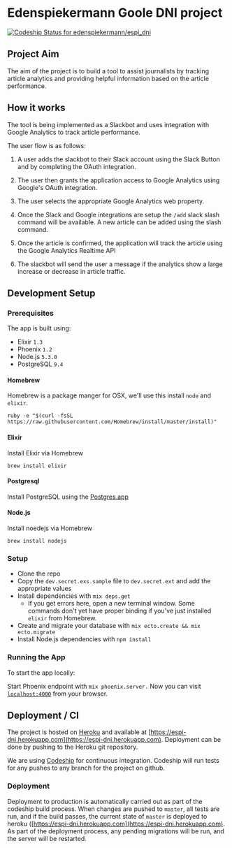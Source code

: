# Edenspiekermann Goole DNI project

[ ![Codeship Status for edenspiekermann/espi_dni](https://codeship.com/projects/1b91ad70-4acf-0134-f11c-26219e586aaf/status)](https://codeship.com/projects/169763)

## Project Aim

The aim of the project is to build a tool to assist journalists by tracking article analytics and providing helpful information based on the article performance.

## How it works

The tool is being implemented as a Slackbot and uses integration with Google Analytics to track article performance.

The user flow is as follows:

1) A user adds the slackbot to their Slack account using the Slack Button and by completing the OAuth integration.

2) The user then grants the application access to Google Analytics using Google's OAuth integration.

3) The user selects the appropriate Google Analytics web property.

4) Once the Slack and Google integrations are setup the `/add` slack slash command will be available. A new article can be added using the slash command.

5) Once the article is confirmed, the application will track the article using the Google Analytics Realtime API

6) The slackbot will send the user a message if the analytics show a large increase or decrease in article traffic.

## Development Setup

### Prerequisites

The app is built using:

* Elixir `1.3`
* Phoenix `1.2`
* Node.js `5.3.0`
* PostgreSQL `9.4`

#### Homebrew

Homebrew is a package manger for OSX, we'll use this install `node` and `elixir`.

```
ruby -e "$(curl -fsSL https://raw.githubusercontent.com/Homebrew/install/master/install)"
```

#### Elixir

Install Elixir via Homebrew

```
brew install elixir
```

#### Postgresql

Install PostgreSQL using the [Postgres.app](http://postgresapp.com)

#### Node.js

Install noedejs via Homebrew

```
brew install nodejs
```

### Setup

* Clone the repo
* Copy the `dev.secret.exs.sample` file to `dev.secret.ext` and add the appropriate values
* Install dependencies with `mix deps.get`
  * If you get errors here, open a new terminal window. Some commands don't yet have proper binding if you've just installed `elixir` from Homebrew.
* Create and migrate your database with `mix ecto.create && mix ecto.migrate`
* Install Node.js dependencies with `npm install`

### Running the App

To start the app locally:

Start Phoenix endpoint with `mix phoenix.server.` Now you can visit [`localhost:4000`](http://localhost:4000) from your browser.

## Deployment / CI

The project is hosted on [Heroku](https://www.heroku.com/) and available at [https://espi-dni.herokuapp.com](https://espi-dni.herokuapp.com).
Deployment can be done by pushing to the Heroku git repository.

We are using [Codeship](https://www.codeship.io/projects/169763) for continuous integration. Codeship will run tests for any pushes to any branch for the project on github.

### Deployment

Deployment to production is automatically carried out as part of the codeship build process. When changes are pushed to `master`, all tests are run, and if the build passes, the current state of `master` is deployed to heroku ([https://espi-dni.herokuapp.com](https://espi-dni.herokuapp.com). As part of the deployment process, any pending migrations will be run, and the server will be restarted.
